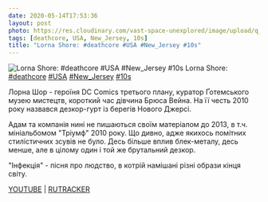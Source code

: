 ```yaml
---
date: 2020-05-14T17:53:36
layout: post
photo: https://res.cloudinary.com/vast-space-unexplored/image/upload/q_auto,dpr_auto,w_auto/photos/photo_967_14-05-2020_17-53-36.jpg
tags: [deathcore, USA, New_Jersey, 10s]
title: "Lorna Shore: #deathcore #USA #New_Jersey #10s"
---
```

![Lorna Shore: #deathcore #USA #New_Jersey #10s](https://res.cloudinary.com/vast-space-unexplored/image/upload/q_auto,dpr_auto,w_auto/photos/photo_967_14-05-2020_17-53-36.jpg)
Lorna Shore: [#deathcore](/tags/#deathcore) [#USA](/tags/#USA) [#New_Jersey](/tags/#New_Jersey) [#10s](/tags/#10s)

Лорна Шор - героїня DC Comics третього плану, куратор Ґотемського музею мистецтв, короткий час дівчина Брюса Вейна. На її честь 2010 року назвався дезкор-гурт із берегів Нового Джерсі.

Адам та компанія нині не пишаються своїм матеріалом до 2013, в т.ч. мініальбомом &quot;Тріумф&quot; 2010 року. Що дивно, адже якихось помітних стилістичних зсувів не було. Десь більше вплив блек-металу, десь менше, але в цілому один і той же брутальний дезкор.

&quot;Інфекція&quot; - пісня про людство, в котрій намішані різні образи кінця світу.

[YOUTUBE](https://www.youtube.com/playlist?list=PLViden6qCTvKH3F1oQULNUVULYrMQZQFM) \| [RUTRACKER](https://rutracker.org/forum/viewtopic.php?t=4620076)